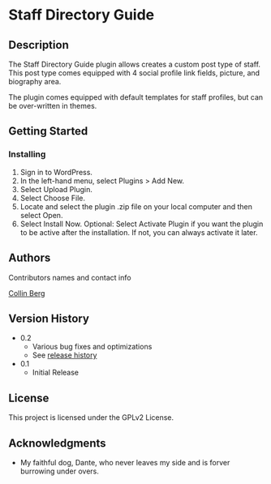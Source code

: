 # Staff Directory Guide 

## Description

The Staff Directory Guide plugin allows creates a custom post type of staff. This post type comes equipped with 4 social profile link fields, picture, and biography area. 

The plugin comes equipped with default templates for staff profiles, but can be over-written in themes.

## Getting Started

### Installing

1. Sign in to WordPress.
2. In the left-hand menu, select Plugins > Add New.
3. Select Upload Plugin.
4. Select Choose File.
5. Locate and select the plugin .zip file on your local computer and then select Open.
6. Select Install Now.
Optional: Select Activate Plugin if you want the plugin to be active after the installation. If not, you can always activate it later.

## Authors

Contributors names and contact info
 
[Collin Berg](https://hirecollin.com)

## Version History

* 0.2
    * Various bug fixes and optimizations
    * See [release history]()
* 0.1
    * Initial Release

## License

This project is licensed under the GPLv2 License.

## Acknowledgments
* My faithful dog, Dante, who never leaves my side and is forver burrowing under overs.
